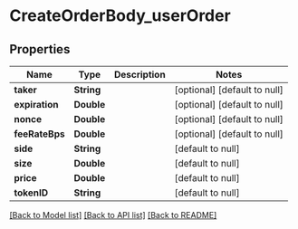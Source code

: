 # CreateOrderBody_userOrder
## Properties

| Name | Type | Description | Notes |
|------------ | ------------- | ------------- | -------------|
| **taker** | **String** |  | [optional] [default to null] |
| **expiration** | **Double** |  | [optional] [default to null] |
| **nonce** | **Double** |  | [optional] [default to null] |
| **feeRateBps** | **Double** |  | [optional] [default to null] |
| **side** | **String** |  | [default to null] |
| **size** | **Double** |  | [default to null] |
| **price** | **Double** |  | [default to null] |
| **tokenID** | **String** |  | [default to null] |

[[Back to Model list]](../README.md#documentation-for-models) [[Back to API list]](../README.md#documentation-for-api-endpoints) [[Back to README]](../README.md)


